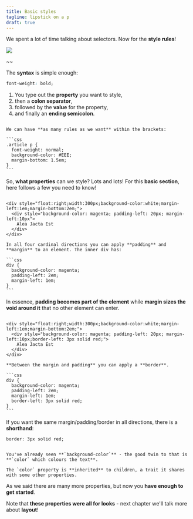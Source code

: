 ```yaml
---
title: Basic styles
tagline: lipstick on a p
draft: true
---
```


We spent a lot of time talking about selectors. Now for the **style rules**!

![](resources/diagrams/css-split-style.svg)

~~

The **syntax** is simple enough:

```css
font-weight: bold;
```

1. You type out the **property** you want to style,
1. then a **colon separator**,
1. followed by the **value** for the property,
1. and finally an **ending semicolon**.

~~~

We can have **as many rules as we want** within the brackets:

```css
.article p {
  font-weight: normal;
  background-color: #EEE;
  margin-bottom: 1.5em;
}
```

~~~

So, **what properties** can we style? Lots and lots! For this **basic section**, here follows a few you need to know!

~~~

<div style="float:right;width:300px;background-color:white;margin-left:1em;margin-bottom:2em;">
  <div style="background-color: magenta; padding-left: 20px; margin-left:10px">
    Alea Jacta Est
  </div>
</div>

In all four cardinal directions you can apply **padding** and **margin** to an element. The inner div has:

```css
div {
  background-color: magenta;
  padding-left: 2em;
  margin-left: 1em;
}
```

~~~

In essence, **padding becomes part of the element** while **margin sizes the void around it** that no other element can enter.

~~~

<div style="float:right;width:300px;background-color:white;margin-left:1em;margin-bottom:2em;">
  <div style="background-color: magenta; padding-left: 20px; margin-left:10px;border-left: 3px solid red;">
    Alea Jacta Est
  </div>
</div>

**Between the margin and padding** you can apply a **border**.

```css
div {
  background-color: magenta;
  padding-left: 2em;
  margin-left: 1em;
  border-left: 3px solid red;
}
```

~~~

If you want the same margin/padding/border in all directions, there is a **shorthand**:

```
border: 3px solid red;
```

~~~

You've already seen **`background-color`** - the good twin to that is **`color` which colours the text**.

The `color` property is **inherited** to children, a trait it shares with some other properties.

~~~

As we said there are many more properties, but now you **have enough to get started**.

Note that **these properties were all for looks** - next chapter we'll talk more about **layout**!

